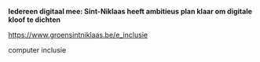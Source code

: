 **Iedereen digitaal mee: Sint-Niklaas heeft ambitieus plan klaar om digitale kloof te dichten**

<https://www.groensintniklaas.be/e_inclusie>

computer inclusie 